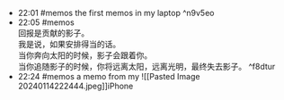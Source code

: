 
- 22:01 #memos the first memos in my laptop ^n9v5eo
- 22:05 #memos <br>回报是贡献的影子。<br>我是说，如果安排得当的话。<br>当你奔向太阳的时候，影子会跟着你。<br>当你追随影子的时候，你将远离太阳，远离光明，最终失去影子。  ^f8dtur
- 22:24 #memos a memo from my ![[Pasted Image 20240114222444.jpeg]]iPhone